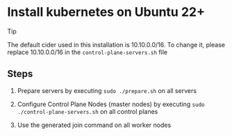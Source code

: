 # Install kubernetes on Ubuntu 22+

> [!TIP]
> The default cider used in this installation is 10.10.0.0/16.
> To change it, please replace 10.10.0.0/16 in the `control-plane-servers.sh` file

## Steps

1. Prepare servers by executing `sudo ./prepare.sh` on all servers

2. Configure Control Plane Nodes (master nodes) by executing `sudo ./control-plane-servers.sh` on all control planes
3. Use the generated join command on all worker nodes
